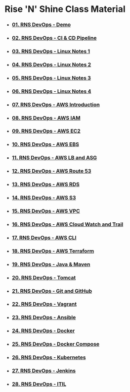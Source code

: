 # **Rise 'N' Shine** Class Material

- ### [**01. RNS DevOps - Demo**](01.RNS-DevOps-Demo)

- ### [**02. RNS DevOps - CI & CD Pipeline**](02.RNS-DevOps-CI-and-CD-Pipeline.pdf)

- ### [**03. RNS DevOps - Linux Notes 1**](03.RNS-DevOps-Linux-Notes-1.pdf)

- ### [**04. RNS DevOps - Linux Notes 2**](04.RNS-DevOps-Linux-Notes-2.pdf)

- ### [**05. RNS DevOps - Linux Notes 3**](05.RNS-DevOps-Linux-Notes-3.pdf)
    
- ### [**06. RNS DevOps - Linux Notes 4**](06.RNS-DevOps-Linux-Notes-4.pdf)

- ### [**07. RNS DevOps - AWS Introduction**](07.RNS-DevOps-AWS-Introduction.pdf)

- ### [**08. RNS DevOps - AWS IAM**]()

- ### [**09. RNS DevOps - AWS EC2**]()

- ### [**10. RNS DevOps - AWS EBS**](10.RNS-DevOps-AWS-EBS.pdf)

- ### [**11. RNS DevOps - AWS LB and ASG**](11.RNS-DevOps-AWS-LB-and-ASG.pdf)

- ### [**12. RNS DevOps - AWS Route 53**](12.RNS-DevOps-AWS-Route-53.pdf)

- ### [**13. RNS DevOps - AWS RDS**](13.RNS-DevOps-AWS-RDS.pdf)

- ### [**14. RNS DevOps - AWS S3**](14.RNS-DevOps-AWS-S3.pdf)

- ### [**15. RNS DevOps - AWS VPC**](15.RNS-DevOps-AWS-VPC.pdf)

- ### [**16. RNS DevOps - AWS Cloud Watch and Trail**](16.RNS-DevOps-AWS-CloudWatch&Trail.pdf)

- ### [**17. RNS DevOps - AWS CLI**](17.RNS-DevOps-AWS-CLI.pdf)

- ### [**18. RNS DevOps - AWS Terraform**](18.RNS-DevOps-AWS-Terraform.pdf)

- ### [**19. RNS DevOps - Java & Maven**](19.RNS-DevOps-Java&Maven.pdf)

- ### [**20. RNS DevOps - Tomcat**](20.RNS-DevOps-Tomcat.pdf)

- ### [**21. RNS DevOps - Git and GitHub**](21.RNS-DevOps-Git&GitHub.pdf)

- ### [**22. RNS DevOps - Vagrant**](22.RNS-DevOps-Vagrant.pdf)

- ### [**23. RNS DevOps - Ansible**](23.RNS-DevOps-Ansible.pdf)

- ### [**24. RNS DevOps - Docker**](10.DevOps-Docker.pdf)

- ### [**25. RNS DevOps - Docker Compose**](11.DevOps-Docker-Compose.pdf)

- ### [**26. RNS DevOps - Kubernetes**](12.Kubernetes.pdf)

- ### [**27. RNS DevOps - Jenkins**]()

- ### [**28. RNS DevOps - ITIL**]()
